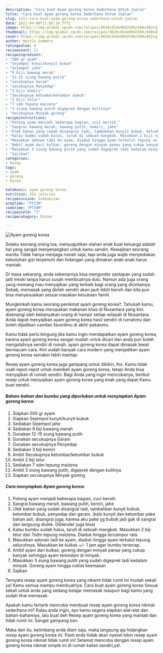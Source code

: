 ```yaml
---
description: "Cara buat Ayam goreng korea Sederhana Untuk Jualan"
title: "Cara buat Ayam goreng korea Sederhana Untuk Jualan"
slug: 1211-cara-buat-ayam-goreng-korea-sederhana-untuk-jualan
date: 2021-04-08T11:05:24.777Z
image: https://img-global.cpcdn.com/recipes/9620c65de80d2506/680x482cq70/ayam-goreng-korea-foto-resep-utama.jpg
thumbnail: https://img-global.cpcdn.com/recipes/9620c65de80d2506/680x482cq70/ayam-goreng-korea-foto-resep-utama.jpg
cover: https://img-global.cpcdn.com/recipes/9620c65de80d2506/680x482cq70/ayam-goreng-korea-foto-resep-utama.jpg
author: Myrtle Summers
ratingvalue: 4
reviewcount: 11
recipeingredient:
- "500 gr ayam"
- "Sejempol kunyitkunyit bubuk"
- "Sejempol jahe"
- "9 biji bawang merah"
- "12-15 siung bawang putih"
- "secukupnya Garam"
- "secukupnya Penyedap"
- "3 biji kemiri"
- "Secukupnya ketumbarketumbar bubuk"
- "2 biji telur"
- "7 sdm tepung maizena"
- "3 siung bawang putih digeprek dengan kulitnya"
- "secukupnya Minyak goreng"
recipeinstructions:
- "Potong ayam menjadi beberapa bagian, cuci bersih."
- "Sangrai bawang merah, bawang putih, kemiri, jahe"
- "Ulek bahan yang sudah disangrai tadi, tambahkan kunyit bubuk, ketumbar bubuk, penyedap dan garam. (kalo kunyit dan ketumbar pake bahan asli, disangrai juga, karena aku pake yg bubuk jadi gak di sangrai dan langsung diulek. Diblender juga bisa)"
- "Kalau bumbu sudah halus, taruh di sebuah mangkok. Masukkan 2 biji telur dan 7sdm tepung maizena. Diaduk hingga tercampur rata"
- "Masukkan adonan tadi ke ayam, diaduk hingga ayam terbalut tepung seluruhnya. Masukkan ke kulkas +/- 1 jam agar bumbu terserap."
- "Ambil ayam dari kulkas, goreng dengan minyak panas yang cukup banyak sehingga ayam terendam di minyak."
- "Masukkan 3 siung bawang putih yang sudah digeprek tadi kedalam minyak. Goreng ayam hingga coklat keemasan"
- "Sajikan"
categories:
- Resep
tags:
- ayam
- goreng
- korea

katakunci: ayam goreng korea 
nutrition: 154 calories
recipecuisine: Indonesian
preptime: "PT23M"
cooktime: "PT39M"
recipeyield: "3"
recipecategory: Dinner

---
```



![Ayam goreng korea](https://img-global.cpcdn.com/recipes/9620c65de80d2506/680x482cq70/ayam-goreng-korea-foto-resep-utama.jpg)

Selaku seorang orang tua, menyuguhkan olahan enak buat keluarga adalah hal yang sangat menyenangkan untuk kamu sendiri. Kewajiban seorang  wanita Tidak hanya menjaga rumah saja, tapi anda juga wajib menyediakan kebutuhan gizi terpenuhi dan hidangan yang dimakan anak-anak harus mantab.

Di masa  sekarang, anda sebenarnya bisa mengorder santapan yang sudah jadi meski tanpa harus susah membuatnya dulu. Namun ada juga orang yang memang mau menyajikan yang terbaik bagi orang yang dicintainya. Sebab, memasak yang diolah sendiri akan jauh lebih bersih dan kita pun bisa menyesuaikan sesuai masakan kesukaan famili. 



Mungkinkah kamu seorang penikmat ayam goreng korea?. Tahukah kamu, ayam goreng korea merupakan makanan khas di Nusantara yang kini disenangi oleh kebanyakan orang di hampir setiap wilayah di Nusantara. Anda dapat menyajikan ayam goreng korea hasil sendiri di rumahmu dan boleh dijadikan camilan favoritmu di akhir pekanmu.

Kamu tidak perlu bingung jika kamu ingin mendapatkan ayam goreng korea, karena ayam goreng korea sangat mudah untuk dicari dan anda pun boleh mengolahnya sendiri di rumah. ayam goreng korea dapat dimasak lewat bermacam cara. Kini sudah banyak cara modern yang menjadikan ayam goreng korea semakin lebih mantap.

Resep ayam goreng korea juga gampang untuk dibikin, lho. Kamu tidak usah repot-repot untuk membeli ayam goreng korea, tetapi Anda bisa menyajikan di rumah sendiri. Bagi Anda yang ingin mencobanya, berikut resep untuk menyajikan ayam goreng korea yang enak yang dapat Kamu buat sendiri.

<!--inarticleads1-->

##### Bahan-bahan dan bumbu yang diperlukan untuk menyiapkan Ayam goreng korea:

1. Siapkan 500 gr ayam
1. Siapkan Sejempol kunyit/kunyit bubuk
1. Sediakan Sejempol jahe
1. Sediakan 9 biji bawang merah
1. Gunakan 12-15 siung bawang putih
1. Gunakan secukupnya Garam
1. Gunakan secukupnya Penyedap
1. Sediakan 3 biji kemiri
1. Ambil Secukupnya ketumbar/ketumbar bubuk
1. Ambil 2 biji telur
1. Sediakan 7 sdm tepung maizena
1. Ambil 3 siung bawang putih, digeprek dengan kulitnya
1. Siapkan secukupnya Minyak goreng




<!--inarticleads2-->

##### Cara menyiapkan Ayam goreng korea:

1. Potong ayam menjadi beberapa bagian, cuci bersih.
1. Sangrai bawang merah, bawang putih, kemiri, jahe
1. Ulek bahan yang sudah disangrai tadi, tambahkan kunyit bubuk, ketumbar bubuk, penyedap dan garam. (kalo kunyit dan ketumbar pake bahan asli, disangrai juga, karena aku pake yg bubuk jadi gak di sangrai dan langsung diulek. Diblender juga bisa)
1. Kalau bumbu sudah halus, taruh di sebuah mangkok. Masukkan 2 biji telur dan 7sdm tepung maizena. Diaduk hingga tercampur rata
1. Masukkan adonan tadi ke ayam, diaduk hingga ayam terbalut tepung seluruhnya. Masukkan ke kulkas +/- 1 jam agar bumbu terserap.
1. Ambil ayam dari kulkas, goreng dengan minyak panas yang cukup banyak sehingga ayam terendam di minyak.
1. Masukkan 3 siung bawang putih yang sudah digeprek tadi kedalam minyak. Goreng ayam hingga coklat keemasan
1. Sajikan




Ternyata resep ayam goreng korea yang nikamt tidak rumit ini mudah sekali ya! Kamu semua mampu membuatnya. Cara buat ayam goreng korea Sesuai sekali untuk anda yang sedang belajar memasak maupun bagi kamu yang sudah lihai memasak.

Apakah kamu tertarik mencoba membuat resep ayam goreng korea nikmat sederhana ini? Kalau anda ingin, ayo kamu segera siapkan alat-alat dan bahan-bahannya, lalu buat deh Resep ayam goreng korea yang mantab dan tidak rumit ini. Sangat gampang kan. 

Maka dari itu, ketimbang anda diam saja, maka langsung aja hidangkan resep ayam goreng korea ini. Pasti anda tiidak akan nyesel bikin resep ayam goreng korea nikmat tidak rumit ini! Selamat mencoba dengan resep ayam goreng korea nikmat simple ini di rumah kalian sendiri,ya!.

